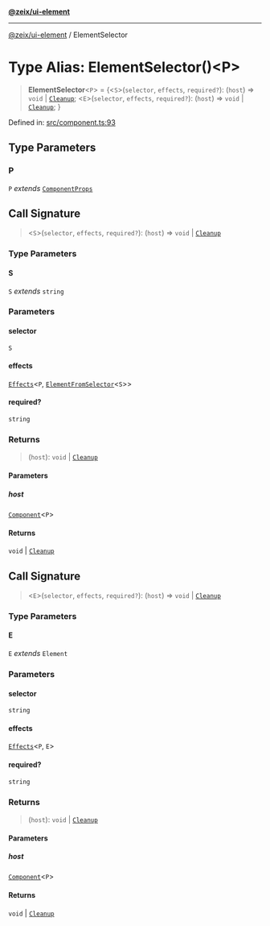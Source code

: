 [**@zeix/ui-element**](../README.md)

***

[@zeix/ui-element](../globals.md) / ElementSelector

# Type Alias: ElementSelector()\<P\>

> **ElementSelector**\<`P`\> = \{\<`S`\>(`selector`, `effects`, `required?`): (`host`) => `void` \| [`Cleanup`](Cleanup.md); \<`E`\>(`selector`, `effects`, `required?`): (`host`) => `void` \| [`Cleanup`](Cleanup.md); \}

Defined in: [src/component.ts:93](https://github.com/zeixcom/ui-element/blob/1e2981711e0b3b45697eacbe8601e2ce3440aa11/src/component.ts#L93)

## Type Parameters

### P

`P` *extends* [`ComponentProps`](ComponentProps.md)

## Call Signature

> \<`S`\>(`selector`, `effects`, `required?`): (`host`) => `void` \| [`Cleanup`](Cleanup.md)

### Type Parameters

#### S

`S` *extends* `string`

### Parameters

#### selector

`S`

#### effects

[`Effects`](Effects.md)\<`P`, [`ElementFromSelector`](ElementFromSelector.md)\<`S`\>\>

#### required?

`string`

### Returns

> (`host`): `void` \| [`Cleanup`](Cleanup.md)

#### Parameters

##### host

[`Component`](Component.md)\<`P`\>

#### Returns

`void` \| [`Cleanup`](Cleanup.md)

## Call Signature

> \<`E`\>(`selector`, `effects`, `required?`): (`host`) => `void` \| [`Cleanup`](Cleanup.md)

### Type Parameters

#### E

`E` *extends* `Element`

### Parameters

#### selector

`string`

#### effects

[`Effects`](Effects.md)\<`P`, `E`\>

#### required?

`string`

### Returns

> (`host`): `void` \| [`Cleanup`](Cleanup.md)

#### Parameters

##### host

[`Component`](Component.md)\<`P`\>

#### Returns

`void` \| [`Cleanup`](Cleanup.md)
